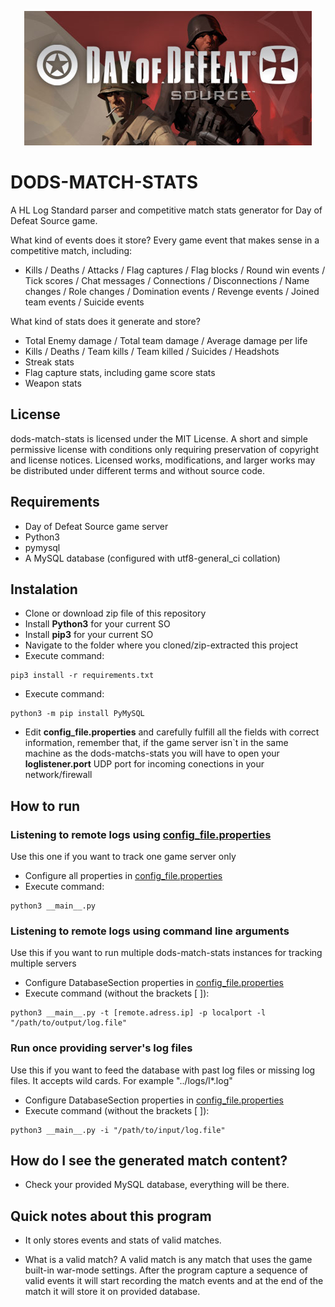 <p align="center">
  <img src="/assets/banner.jpg">
</p>


# DODS-MATCH-STATS
A HL Log Standard parser and competitive match stats generator for Day of Defeat Source game.

What kind of events does it store?
Every game event that makes sense in a competitive match, including:

- Kills / Deaths / Attacks / Flag captures / Flag blocks / Round win events / Tick scores / Chat messages / Connections / Disconnections / Name changes / Role changes / Domination events / Revenge events / Joined team events / Suicide events

What kind of stats does it generate and store?

- Total Enemy damage / Total team damage / Average damage per life
- Kills / Deaths / Team kills / Team killed / Suicides / Headshots
- Streak stats
- Flag capture stats, including game score stats
- Weapon stats

## License
dods-match-stats is licensed under the MIT License. A short and simple permissive license with conditions only requiring preservation of copyright and license notices. Licensed works, modifications, and larger works may be distributed under different terms and without source code.

## Requirements
  - Day of Defeat Source game server
  - Python3
  - pymysql
  - A MySQL database (configured with utf8-general_ci collation) 

## Instalation
  - Clone or download zip file of this repository
  - Install **Python3** for your current SO
  - Install **pip3** for your current SO
  - Navigate to the folder where you cloned/zip-extracted this project
  - Execute command:
  ```
  pip3 install -r requirements.txt
  ```
  - Execute command: 
  ```
  python3 -m pip install PyMySQL
  ```
  - Edit **config_file.properties** and carefully fulfill all the fields with correct information, remember that, if the game server isn`t in the same machine as the dods-matchs-stats you will have to open your **loglistener.port** UDP port for incoming conections in your network/firewall
  
 ## How to run
 ### Listening to remote logs using [config_file.properties](config_file.properties)
 Use this one if you want to track one game server only
   - Configure all properties in [config_file.properties](config_file.properties)
   - Execute command:
   ```
   python3 __main__.py
   ```
 ### Listening to remote logs using command line arguments
 Use this if you want to run multiple dods-match-stats instances for tracking multiple servers
   - Configure DatabaseSection properties in [config_file.properties](config_file.properties)
   - Execute command (without the brackets [ ]):
   ```
   python3 __main__.py -t [remote.adress.ip] -p localport -l "/path/to/output/log.file"  
   ```
 ### Run once providing server's log files
 Use this if you want to feed the database with past log files or missing log files. It accepts wild cards. For example "../logs/l*.log" 
   - Configure DatabaseSection properties in [config_file.properties](config_file.properties)
   - Execute command (without the brackets [ ]):
   ```
   python3 __main__.py -i "/path/to/input/log.file"  
   ``` 
 ## How do I see the generated match content?
   - Check your provided MySQL database, everything will be there.
 
 ## Quick notes about this program
   - It only stores events and stats of valid matches.
   
   - What is a valid match? A valid match is any match that uses the game built-in war-mode settings. After the program capture a sequence of valid events it will start recording the match events and at the end of the match it will store it on provided database.
